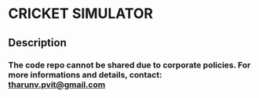 

# CRICKET SIMULATOR
## Description



### The code repo cannot be shared due to corporate policies. For more informations and details, contact: tharunv.pvit@gmail.com
